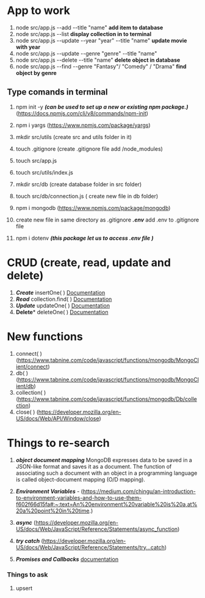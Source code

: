 # App to work

1. node src/app.js --add --title "name" **add item to database**
2. node src/app.js --list **display collection in to terminal**
3. node src/app.js --update  --year "year" --title "name"  **update movie with year**
4. node src/app.js --update  --genre "genre" --title "name"
5. node src/app.js --delete  --title "name" **delete object in database**
6. node src/app.js --find --genre "Fantasy"/ "Comedy" / "Drama" **find object by genre**
##  Type comands in terminal

1. npm init -y  ***(can be used to set up a new or existing npm package.)*** (https://docs.npmjs.com/cli/v8/commands/npm-init)
2. npm  i yargs     (https://www.npmjs.com/package/yargs)
3. mkdir src/utils (create  src and utils folder in it)
4. touch .gitignore (create .gitignore file add   /node_modules)
5. touch src/app.js
6. touch src/utils/index.js
7. mkdir src/db (create database folder in src folder)
8. touch src/db/connection.js ( create new file in db folder)
9. npm i mongodb (https://www.npmjs.com/package/mongodb)

10. create new file in same directory as .gitignore  ***.env***  add .env to .gitignore file 
11. npm i dotenv ***(this package let us to access .env file )***

# CRUD   (create, read, update and delete)

1. ***Create*** insertOne( )     [Documentation](https://www.mongodb.com/docs/drivers/node/current/usage-examples/insertOne/#std-label-node-usage-insert)
2. ***Read*** collection.find( ) [Documentation](https://www.mongodb.com/docs/drivers/node/current/usage-examples/find/)
3. ***Update*** updateOne( )     [Documentation](https://www.mongodb.com/docs/drivers/node/current/usage-examples/insertOne/)
4. **Delete*** deleteOne( )      [Documentation](https://www.mongodb.com/docs/drivers/node/current/usage-examples/deleteOne/)



# New functions

1. connect( )     (https://www.tabnine.com/code/javascript/functions/mongodb/MongoClient/connect)
2. db( )          (https://www.tabnine.com/code/javascript/functions/mongodb/MongoClient/db)
3. collection( )  (https://www.tabnine.com/code/javascript/functions/mongodb/Db/collection)
4. close( )       (https://developer.mozilla.org/en-US/docs/Web/API/Window/close)









# Things to re-search 

1. ***object document mapping***  MongoDB expresses data to be saved in a JSON-like format and saves it as a document. The function of associating such a document with an object in a programming language is called object-document mapping (O/D mapping).

2. ***Environment Variables*** - (https://medium.com/chingu/an-introduction-to-environment-variables-and-how-to-use-them-f602f66d15fa#:~:text=An%20environment%20variable%20is%20a,at%20a%20point%20in%20time.)

3. ***async***  (https://developer.mozilla.org/en-US/docs/Web/JavaScript/Reference/Statements/async_function)

4. ***try catch*** (https://developer.mozilla.org/en-US/docs/Web/JavaScript/Reference/Statements/try...catch)

5. ***Promises and Callbacks*** [documentation](https://www.mongodb.com/docs/drivers/node/current/fundamentals/promises/)




### Things to ask 

1. upsert